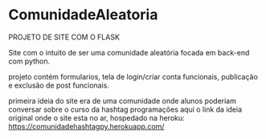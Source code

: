 # ComunidadeAleatoria

PROJETO DE SITE COM O FLASK

Site com o intuito de ser uma comunidade aleatória focada em back-end com python.

projeto contém formularios, 
tela de login/criar conta funcionais, 
publicação e exclusão de post funcionais.


primeira ideia do site era de uma comunidade onde alunos poderiam conversar sobre o curso da hashtag programações
aqui o link da ideia original onde o site esta no ar, hospedado na heroku:
https://comunidadehashtagpy.herokuapp.com/
